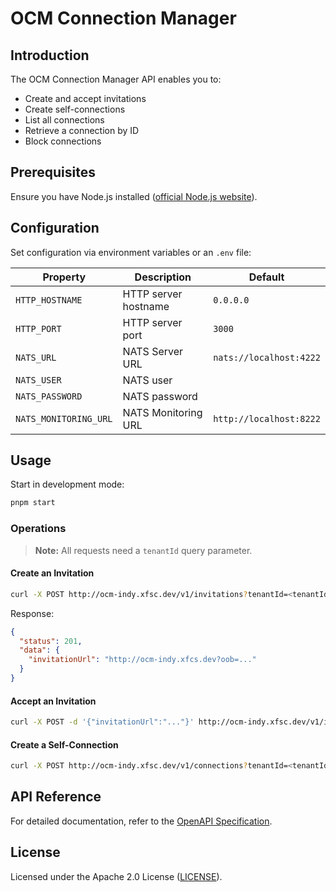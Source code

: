 # OCM Connection Manager

## Introduction
The OCM Connection Manager API enables you to:
- Create and accept invitations
- Create self-connections
- List all connections
- Retrieve a connection by ID
- Block connections

## Prerequisites
Ensure you have Node.js installed ([official Node.js website](https://nodejs.org)).

## Configuration
Set configuration via environment variables or an `.env` file:

| Property | Description | Default |
|---|---|---|
| `HTTP_HOSTNAME` | HTTP server hostname | `0.0.0.0` |
| `HTTP_PORT` | HTTP server port | `3000` |
| `NATS_URL` | NATS Server URL | `nats://localhost:4222` |
| `NATS_USER` | NATS user |  |
| `NATS_PASSWORD` | NATS password |  |
| `NATS_MONITORING_URL` | NATS Monitoring URL | `http://localhost:8222` |

## Usage

Start in development mode:
```bash
pnpm start
```

### Operations
> **Note:** All requests need a `tenantId` query parameter.

#### Create an Invitation
```bash
curl -X POST http://ocm-indy.xfsc.dev/v1/invitations?tenantId=<tenantId>
```
Response:
```json
{
  "status": 201,
  "data": {
    "invitationUrl": "http://ocm-indy.xfcs.dev?oob=..."
  }
}
```

#### Accept an Invitation
```bash
curl -X POST -d '{"invitationUrl":"..."}' http://ocm-indy.xfsc.dev/v1/invitations/accept?tenantId=<tenantId>
```

#### Create a Self-Connection
```bash
curl -X POST http://ocm-indy.xfsc.dev/v1/connections?tenantId=<tenantId>
```

## API Reference
For detailed documentation, refer to the [OpenAPI Specification](openapi.json).

## License
Licensed under the Apache 2.0 License ([LICENSE](LICENSE)).
